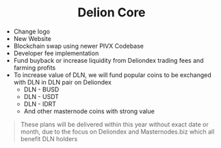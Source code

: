 <h1 align="center">Delion Core</h1>

- Change logo
- New Website
- Blockchain swap using newer PIVX Codebase
- Developer fee implementation
- Fund buyback or increase liquidity from Deliondex trading fees and farming profits
- To increase value of DLN, we will fund popular coins to be exchanged with DLN in DLN pair on Deliondex
	* DLN - BUSD
	* DLN - USDT
	* DLN - IDRT
	* And other masternode coins with strong value

> These plans will be delivered within this year without exact date or month, due to the focus on Deliondex and Masternodes.biz which all benefit DLN holders
